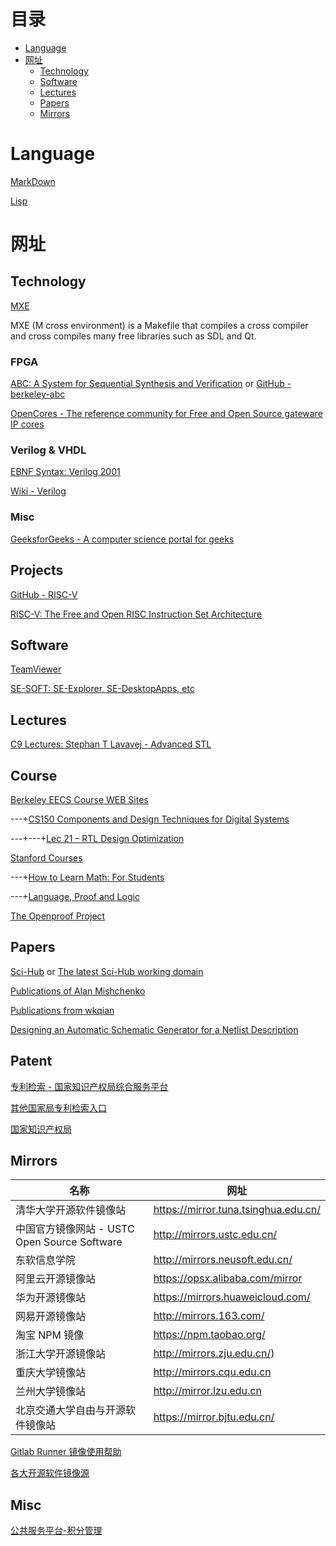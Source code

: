# 目录

- [Language](#Language)
- [网址](#网址)
  - [Technology](#Technology)
  - [Software](#Software)
  - [Lectures](#Lectures)
  - [Papers](#Papers)
  - [Mirrors](#Mirrors)

# Language
[MarkDown](language/MarkDown.md)

[Lisp](language/Lisp.md)

# 网址
## Technology

[MXE](https://mxe.cc/)

MXE (M cross environment) is a Makefile that compiles a cross compiler and cross compiles many free libraries such as SDL and Qt.

### FPGA

[ABC: A System for Sequential Synthesis and Verification](https://people.eecs.berkeley.edu/~alanmi/abc/) or [GitHub - berkeley-abc](https://github.com/berkeley-abc/abc)

[OpenCores - The reference community for Free and Open Source gateware IP cores](https://opencores.org)

### Verilog & VHDL

[EBNF Syntax: Verilog 2001](http://www.externsoft.ch/download/verilog.html)

[Wiki - Verilog](https://en.wikipedia.org/wiki/Verilog)

### Misc

[GeeksforGeeks - A computer science portal for geeks](https://www.geeksforgeeks.org/)

## Projects

[GitHub - RISC-V](https://github.com/riscv)

[RISC-V: The Free and Open RISC Instruction Set Architecture](https://riscv.org/)

## Software

[TeamViewer](https://alternativeto.net/software/teamviewer/)

[SE-SOFT: SE-Explorer, SE-DesktopApps, etc](http://se-soft.com)

## Lectures

[C9 Lectures: Stephan T Lavavej - Advanced STL](https://channel9.msdn.com/Series/C9-Lectures-Stephan-T-Lavavej-Advanced-STL/C9-Lectures-Stephan-T-Lavavej-Advanced-STL-3-of-n)

## Course

[Berkeley EECS Course WEB Sites](http://inst.eecs.berkeley.edu/classes-eecs.html)

---+[CS150 Components and Design Techniques for Digital Systems](http://inst.eecs.berkeley.edu/~cs150/archives.html)

---+---+[Lec 21 – RTL Design Optimization](http://www-inst.eecs.berkeley.edu/~cs150/fa04/Lecture/lec21.ppt)

[Stanford Courses](https://online.stanford.edu/courses)

---+[How to Learn Math: For Students](https://online.stanford.edu/courses/gse-yeduc115-s-how-learn-math-students)

---+[Language, Proof and Logic](https://online.stanford.edu/courses/sohs-xlpl-sp-language-proof-and-logic)

[The Openproof Project](https://ggweb.gradegrinder.net/openproof)

## Papers

[Sci-Hub](https://sci-hub.tw/) or [The latest Sci-Hub working domain](https://lovescihub.wordpress.com/)

[Publications of Alan Mishchenko](https://people.eecs.berkeley.edu/~alanmi/publications/)

[Publications from wkqian](http://umji.sjtu.edu.cn/~wkqian/publications.html)

[Designing an Automatic Schematic Generator for a Netlist Description](http://citeseerx.ist.psu.edu/viewdoc/download?doi=10.1.1.6.3952&rep=rep1&type=pdf)

## Patent

[专利检索 - 国家知识产权局综合服务平台](http://www.sipo.gov.cn/zhfwpt/zljs/) 

[其他国家局专利检索入口](http://www.sipo.gov.cn/zhfwpt/zljs/qtgjzljsrk/) 

[国家知识产权局](http://www.sipo.gov.cn/)

## Mirrors

| 名称 | 网址 |
|------------- | -------------- |
| 清华大学开源软件镜像站 | https://mirror.tuna.tsinghua.edu.cn/ |
| 中国官方镜像网站 - USTC Open Source Software | http://mirrors.ustc.edu.cn/ |
| 东软信息学院 | http://mirrors.neusoft.edu.cn/ |
| 阿里云开源镜像站 | https://opsx.alibaba.com/mirror |
| 华为开源镜像站 | https://mirrors.huaweicloud.com/ |
| 网易开源镜像站 | http://mirrors.163.com/ |
| 淘宝 NPM 镜像 | https://npm.taobao.org/ |
| 浙江大学开源镜像站 | http://mirrors.zju.edu.cn/) |
| 重庆大学镜像站 | http://mirrors.cqu.edu.cn |
| 兰州大学镜像站 | http://mirror.lzu.edu.cn |
| 北京交通大学自由与开源软件镜像站 | https://mirror.bjtu.edu.cn/ |

[Gitlab Runner 镜像使用帮助](https://mirror.tuna.tsinghua.edu.cn/help/gitlab-runner/)

[各大开源软件镜像源](https://blog.csdn.net/runatworld/article/details/81541708)

## Misc

[公共服务平台-积分管理](https://jzzjf.12333sh.gov.cn/jzzjf/pingfen/bszn5.jsp)
